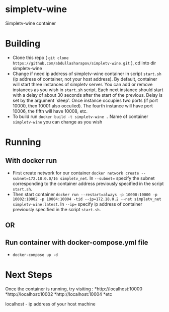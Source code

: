 # simpletv-wine
Simpletv-wine container 

# Building

 * Clone this repo ( `git clone https://github.com/abdullasharapov/simpletv-wine.git` ), cd into dir simpletv-wine
 * Change if need ip address of simpletv-wine container in script `start.sh` (ip address of container, not your host address). By default, container will start three instances of simpletv server.
   You can add or remove instances as you wish in `start.sh` script. Each next instance should start with a delay of about 30 seconds after the start of the previous. Delay is set by the argument `sleep'.
   Once instance occupies two ports (if port 10000, then 10001 also occulied). The fourth instance will have port 10006, the fifth will have 10008, etc.
 * To build run `docker build -t simpletv-wine .` Name of container `simpletv-wine` you can change as you wish

# Running
 ## With docker run
 * First create network for our container `docker network create --subnet=172.18.0.0/16 simpletv_net`. In `--subnet=` specify the subnet corresponding to the container address previously specified in the script `start.sh`.
 * Then start container `docker run --restart=always -p 10000:10000 -p 10002:10002 -p 10004:10004 -tid --ip=172.18.0.2 --net simpletv_net simpletv-wine:latest`. In `--ip=` specify ip address of container previously specified in the script `start.sh`.
 
 ## OR

 ## Run container with docker-compose.yml file
 * `docker-compose up -d`

# Next Steps

Once the container is running, try visiting :
 *http://localhost:10000
 *http://localhost:10002
 *http://localhost:10004 
 *etc

localhost - ip address of your host machine
